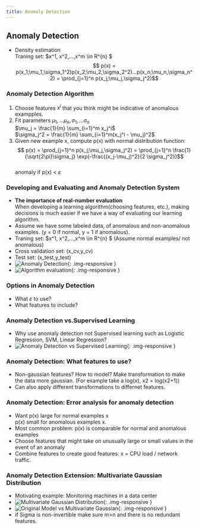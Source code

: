 ```yaml
---
title: Anomaly Detection
---
```


## Anomaly Detection
* Density estimation  
 Traning set: $x^1, x^2,...,x^m \in R^{n} $
 $$ p(x) = p(x_1;\mu_1,\sigma_1^2)p(x_2;\mu_2,\sigma_2^2)...p(x_n;\mu_n,\sigma_n^2) = \prod_{j=1}^n p(x_j;\mu_j,\sigma_j^2)$$
 
### Anomaly Detection Algorithm
1. Choose features $x^i$ that you think might be indicative of anomalous exampples.
1. Fit parameters $\mu_1,...\mu_n,\sigma_1,...\sigma_n$  
 $\mu_j = \frac{1}{m} \sum_{i=1}^m x_j^i$  
 $\sigma_j^2 = \frac{1}{m} \sum_{i=1}^m(x_j^i - \mu_j)^2$
1. Given new example x, compute p(x) with normal distribution function:
 $$ p(x) = \prod_{j=1}^n p(x_j;\mu_j,\sigma_j^2) = \prod_{j=1}^n \frac{1} {\sqrt{2\pi}\sigma_j} \exp(-\frac{(x_j-\mu_j)^2}{2 \sigma_j^2})$$  
 anomaly if p(x) < $\varepsilon$

### Developing and Evaluating and Anomaly Detection System
* **The importance of real-number evaluation**  
 When developing a learning algorithm(choosing features, etc.),
 making decisions is much easier if we have a way of evaluating our learning algorithm.
* Assume we have some labeled data, of anomalous and non-anomalous examples. (y = 0 if normal, y = 1 if anomalous).
* Traning set:  $x^1, x^2,...,x^m \in R^{n} $ (Assume normal examples/ not anomalous)
* Cross validation set: (x_cv,y_cv)
* Test set: (x_test,y_test)
* ![Anomaly Detection](chapters/11/7.PNG){: .img-responsive }
* ![Algorithm evaluation](chapters/11/8.PNG){: .img-responsive }

### Options in Anomaly Detection
* What $\varepsilon$ to use?
* What features to include?

### Anomaly Detection vs.Supervised Learning
* Why use anomaly detection not Supervised learning such as Logistic Regression, SVM, Linear Regression?
* ![Anomaly Detection vs Supervised Learning](chapters/11/9.PNG){: .img-responsive }

### Anomaly Detection: What features to use?
* Non-gaussian features? How to model? Make transformation to make the data more gaussian. (For example take a log(x), x2 = log(x2+1))
* Can also apply different transformations to differnet features.

### Anomaly Detection: Error analysis for anomaly detection
* Want p(x) large for normal examples x  
 p(x) small for anomalous examples x.
* Most common problem:
 p(x) is comparable for normal and anomalous examples
* Choose features that might take on unusually large or small values in the event of an anomaly
 * Combine features to create good features: x = CPU load / network traffic.

### Anomaly Detection Extension: Multivariate Gaussian Distribution
* Motivating example: Monitoring machines in a data center
* ![Multivariate Gaussian Distribution](chapters/11/10.PNG){: .img-responsive }
* ![Original Model vs Multivariate Gaussian](chapters/11/11.PNG){: .img-responsive }
* if Sigma is non-invertible make sure m>n and there is no redundant features.
